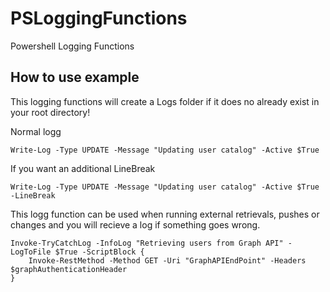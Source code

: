 # PSLoggingFunctions
Powershell Logging Functions

## How to use example
This logging functions will create a Logs folder if it does no already exist in your root directory!

Normal logg
```
Write-Log -Type UPDATE -Message "Updating user catalog" -Active $True
```

If you want an additional LineBreak
```
Write-Log -Type UPDATE -Message "Updating user catalog" -Active $True -LineBreak
```

This logg function can be used when running external retrievals, pushes or changes and you will recieve a log if something goes wrong.
```
Invoke-TryCatchLog -InfoLog "Retrieving users from Graph API" -LogToFile $True -ScriptBlock {
    Invoke-RestMethod -Method GET -Uri "GraphAPIEndPoint" -Headers $graphAuthenticationHeader
}
```